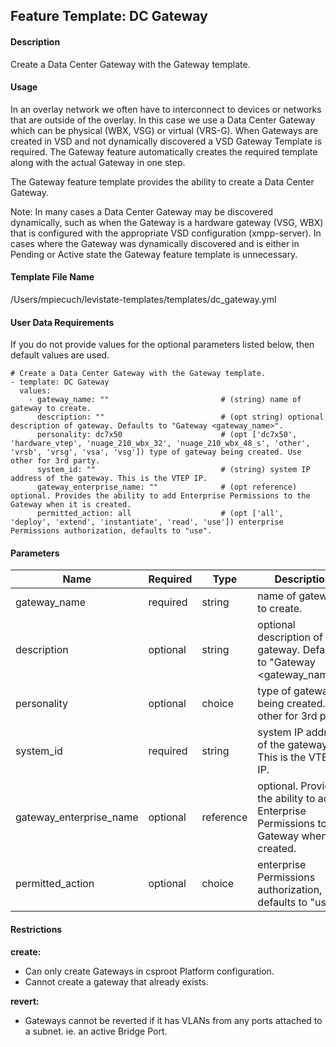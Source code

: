 ## Feature Template: DC Gateway
#### Description
Create a Data Center Gateway with the Gateway template.

#### Usage
In an overlay network we often have to interconnect to devices or networks that are outside of the overlay. In this case we use a Data Center Gateway which can be physical (WBX, VSG) or virtual (VRS-G). When Gateways are created in VSD and not dynamically discovered a VSD Gateway Template is required. The Gateway feature automatically creates the required template along with the actual Gateway in one step.

The Gateway feature template provides the ability to create a Data Center Gateway.

Note: In many cases a Data Center Gateway may be discovered dynamically, such as when the Gateway is a hardware gateway (VSG, WBX) that is configured with the appropriate VSD configuration (xmpp-server). In cases where the Gateway was dynamically discovered and is either in Pending or Active state the Gateway feature template is unnecessary.

#### Template File Name
/Users/mpiecuch/levistate-templates/templates/dc_gateway.yml

#### User Data Requirements
If you do not provide values for the optional parameters listed below, then default values are used.

```
# Create a Data Center Gateway with the Gateway template.
- template: DC Gateway
  values:
    - gateway_name: ""                         # (string) name of gateway to create.
      description: ""                          # (opt string) optional description of gateway. Defaults to "Gateway <gateway_name>".
      personality: dc7x50                      # (opt ['dc7x50', 'hardware_vtep', 'nuage_210_wbx_32', 'nuage_210_wbx_48_s', 'other', 'vrsb', 'vrsg', 'vsa', 'vsg']) type of gateway being created. Use other for 3rd party.
      system_id: ""                            # (string) system IP address of the gateway. This is the VTEP IP.
      gateway_enterprise_name: ""              # (opt reference) optional. Provides the ability to add Enterprise Permissions to the Gateway when it is created.
      permitted_action: all                    # (opt ['all', 'deploy', 'extend', 'instantiate', 'read', 'use']) enterprise Permissions authorization, defaults to "use".

```

#### Parameters
Name | Required | Type | Description
---- | -------- | ---- | -----------
gateway_name | required | string | name of gateway to create.
description | optional | string | optional description of gateway. Defaults to "Gateway <gateway_name>".
personality | optional | choice | type of gateway being created. Use other for 3rd party.
system_id | required | string | system IP address of the gateway. This is the VTEP IP.
gateway_enterprise_name | optional | reference | optional. Provides the ability to add Enterprise Permissions to the Gateway when it is created.
permitted_action | optional | choice | enterprise Permissions authorization, defaults to "use".


#### Restrictions
**create:**
* Can only create Gateways in csproot Platform configuration.
* Cannot create a gateway that already exists.

**revert:**
* Gateways cannot be reverted if it has VLANs from any ports attached to a subnet. ie. an active Bridge Port.

